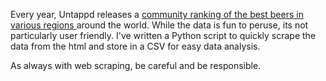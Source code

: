 Every year, Untappd releases a [community ranking of the best beers in various regions ]([url](https://awards.untappd.com/top-beers-in-united-states-2024/))around the world. While the data is fun to peruse, its not particularly user friendly. I've written a Python script to quickly scrape the data from the html and store in a CSV for easy data analysis.

As always with web scraping, be careful and be responsible.
